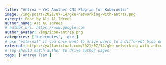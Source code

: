 ```yaml
---
title: "Antrea – Yet Another CNI Plug-in for Kubernetes"
image: /img/posts/2021/07/14/gke-networking-with-antrea.png
excerpt: Post by Ali Al Idrees
author_name: Ali Al Idrees
# author_url: https://www.google.com
author_avatar: /img/icon-antrea.png
categories: ['kubernetes', 'gke']
# use "external" if you only want to drive users to a different blog post that lives outside this site.
external: https://yallavirtual.com/2021/07/14/gke-networking-with-antrea/
# Tag should match author to drive author pages
tags: ['Antrea Team']
---
```

